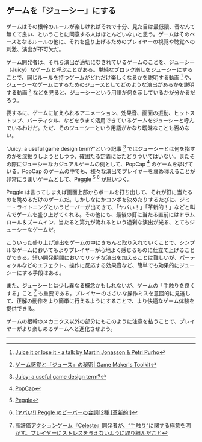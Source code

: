 ## ゲームを「ジューシー」にする

ゲームはその根幹のルールが楽しければそれで十分、見た目は最低限、音なんて無くて良い、ということに同意する人はほとんどいないと思う。ゲームはそのベースとなるルールの他に、それを盛り上げるためのプレイヤーの視覚や聴覚への刺激、演出が不可欠だ。

ゲーム開発者は、それら演出が適切になされているゲームのことを、ジューシー（Juicy）なゲームと呼ぶことがある。単純なブロック崩しをジューシーにすることで、同じルールを持つゲームがどれだけ楽しくなるかを説明する動画 [^1] や、ジューシーなゲームにするためのジュースとしてどのような演出があるかを説明する動画 [^2] などを見ると、ジューシーという用語が何を示しているかが分かるだろう。

要するに、ゲームに加えられるアニメーション、効果音、画面の振動、ヒットストップ、パーティクル、などをうまく活用できているゲームをジューシーと呼んでいるわけだ。ただ、そのジューシーという用語がかなり曖昧なことも否めない。

"Juicy: a useful game design term?"という記事 [^3] ではジューシーとは何を指すのかを深掘りしようとしつつ、確固たる定義にはたどりついてはいない。またその際にジューシーなカジュアルゲームの例として、PopCap [^4] のゲームを挙げている。PopCap のゲームの中でも、様々な演出でプレイヤーを褒め称えることが非常にうまいゲームとして、Peggle [^5] [^6] が思いつく。

Peggle は言ってしまえば画面上部からボールを打ち出して、それが釘に当たるのを眺めるだけのゲームだ。しかしなにかコンボを決めたりするたびに、ジミー・ライトニングというビーバーが出てきて、「ヤバい！」「革新的！」などと叫んでゲームを盛り上げてくれる。その他にも、最後の釘に当たる直前にはドラムロール＆ズームイン、当たると第九が流れるという過剰な演出が光る、とてもジューシーなゲームだ。

こういった盛り上げ演出をゲームの中にきちんと取り入れていくことで、シンプルなゲームにおいてもよりプレイヤーが心地よく感じるものに仕立て上げることができる。短い開発期間においてリッチな演出を加えることは難しいが、パーティクルなどのエフェクト、操作に反応する効果音など、簡単でも効果的にジューシーにする手段はある。

また、ジューシーとは少し異なる概念かもしれないが、ゲームの「手触りを良くする」こと [^7] も重要である。プレイヤーのささいな操作ミスを意図的に見逃して、正解の動作をより簡単に行えるようにすることで、より快適なゲーム体験を提供できる。

ゲームの根幹のメカニクス以外の部分にもこのように注意を払うことで、プレイヤーがより楽しめるゲームへと進化させよう。

---

[^1]: [Juice it or lose it - a talk by Martin Jonasson & Petri Purho](https://www.youtube.com/watch?v=Fy0aCDmgnxg)
[^2]: [ゲーム感覚と「ジュース」の秘密| Game Maker's Toolkit](https://www.youtube.com/watch?v=216_5nu4aVQ)
[^3]: [Juicy: a useful game design term?](https://www.gamedeveloper.com/design/juicy-a-useful-game-design-term-)
[^4]: [PopCap](https://ja.wikipedia.org/wiki/PopCap_Games)
[^5]: [Peggle](https://ja.wikipedia.org/wiki/Peggle)
[^6]: [[ヤバい!] Peggle のビーバーの台詞12種 [革新的!]](https://www.nicovideo.jp/watch/sm6956886)
[^7]: [高評価アクションゲーム『Celeste』開発者が、“手触り“に関する極意を明かす。プレイヤーにストレスを与えないように取り組んだこと](https://automaton-media.com/articles/newsjp/20200315-116902/)
